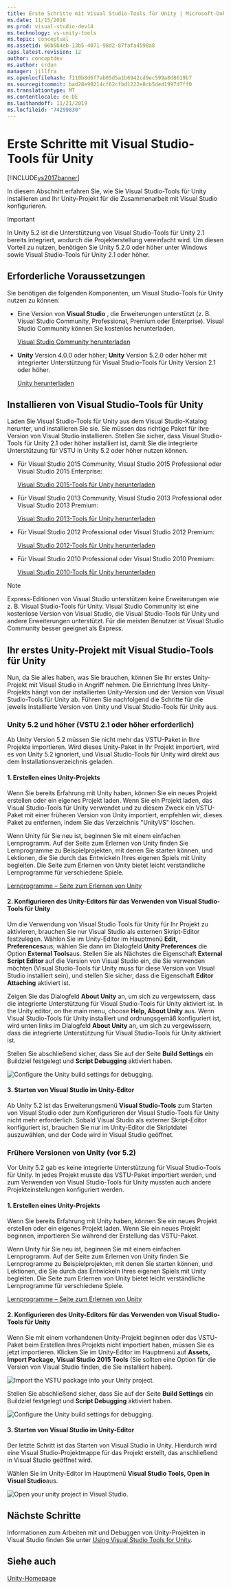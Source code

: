 ```yaml
---
title: Erste Schritte mit Visual Studio-Tools für Unity | Microsoft-Dokumentation
ms.date: 11/15/2016
ms.prod: visual-studio-dev14
ms.technology: vs-unity-tools
ms.topic: conceptual
ms.assetid: 66b5b4eb-13b5-4071-98d2-87fafa4598a8
caps.latest.revision: 12
author: conceptdev
ms.author: crdun
manager: jillfra
ms.openlocfilehash: f110b8d6f7ab05d5a1b6942cd9ec599a8d8619b7
ms.sourcegitcommit: bad28e99214cf62cfbd1222e8cb5ded1997d7ff0
ms.translationtype: MT
ms.contentlocale: de-DE
ms.lasthandoff: 11/21/2019
ms.locfileid: "74299830"
---
```

# <a name="getting-started-with-visual-studio-tools-for-unity"></a>Erste Schritte mit Visual Studio-Tools für Unity
[!INCLUDE[vs2017banner](../includes/vs2017banner.md)]

In diesem Abschnitt erfahren Sie, wie Sie Visual Studio-Tools für Unity installieren und Ihr Unity-Projekt für die Zusammenarbeit mit Visual Studio konfigurieren.  
  
> [!IMPORTANT]
> In Unity 5.2 ist die Unterstützung von Visual Studio-Tools für Unity 2.1 bereits integriert, wodurch die Projekterstellung vereinfacht wird. Um diesen Vorteil zu nutzen, benötigen Sie Unity 5.2.0 oder höher unter Windows sowie Visual Studio-Tools für Unity 2.1 oder höher.  
  
## <a name="prerequisites"></a>Erforderliche Voraussetzungen  
 Sie benötigen die folgenden Komponenten, um Visual Studio-Tools für Unity nutzen zu können:  
  
- Eine Version von **Visual Studio** , die Erweiterungen unterstützt (z. B. Visual Studio Community, Professional, Premium oder Enterprise). Visual Studio Community können Sie kostenlos herunterladen.  
  
     [Visual Studio Community herunterladen](https://www.visualstudio.com/downloads/download-visual-studio-vs)  
  
- **Unity** Version 4.0.0 oder höher; **Unity** Version 5.2.0 oder höher mit integrierter Unterstützung für Visual Studio-Tools für Unity Version 2.1 oder höher.  
  
     [Unity herunterladen](https://unity3d.com/get-unity/download)  
  
## <a name="install-visual-studio-tools-for-unity"></a>Installieren von Visual Studio-Tools für Unity  
 Laden Sie Visual Studio-Tools für Unity aus dem Visual Studio-Katalog herunter, und installieren Sie sie. Sie müssen das richtige Paket für Ihre Version von Visual Studio installieren. Stellen Sie sicher, dass Visual Studio-Tools für Unity 2.1 oder höher installiert ist, damit Sie die integrierte Unterstützung für VSTU in Unity 5.2 oder höher nutzen können.  
  
- Für Visual Studio 2015 Community, Visual Studio 2015 Professional oder Visual Studio 2015 Enterprise:  
  
     [Visual Studio 2015-Tools für Unity herunterladen](https://visualstudiogallery.msdn.microsoft.com/8d26236e-4a64-4d64-8486-7df95156aba9)  
  
- Für Visual Studio 2013 Community, Visual Studio 2013 Professional oder Visual Studio 2013 Premium:  
  
     [Visual Studio 2013-Tools für Unity herunterladen](https://visualstudiogallery.msdn.microsoft.com/20b80b8c-659b-45ef-96c1-437828fe7cf2)  
  
- Für Visual Studio 2012 Professional oder Visual Studio 2012 Premium:  
  
     [Visual Studio 2012-Tools für Unity herunterladen](https://visualstudiogallery.msdn.microsoft.com/7ab11d2a-f413-4ed6-b3de-ff1d05157714)  
  
- Für Visual Studio 2010 Professional oder Visual Studio 2010 Premium:  
  
     [Visual Studio 2010-Tools für Unity herunterladen](https://visualstudiogallery.msdn.microsoft.com/6e536faa-ce73-494a-a746-6a14753015f1)  
  
> [!NOTE]
> Express-Editionen von Visual Studio unterstützen keine Erweiterungen wie z. B. Visual Studio-Tools für Unity. Visual Studio Community ist eine kostenlose Version von Visual Studio, die Visual Studio-Tools für Unity und andere Erweiterungen unterstützt. Für die meisten Benutzer ist Visual Studio Community besser geeignet als Express.  
  
## <a name="your-first-unity-project-with-visual-studio-tools-for-unity"></a>Ihr erstes Unity-Projekt mit Visual Studio-Tools für Unity  
 Nun, da Sie alles haben, was Sie brauchen, können Sie Ihr erstes Unity-Projekt mit Visual Studio in Angriff nehmen. Die Einrichtung Ihres Unity-Projekts hängt von der installierten Unity-Version und der Version von Visual Studio-Tools für Unity ab. Führen Sie nachfolgend die Schritte für die jeweils installierte Version von Unity und Visual Studio-Tools für Unity aus.  
  
### <a name="unity-52-and-higher-requires-vstu-21-or-higher"></a>Unity 5.2 und höher (VSTU 2.1 oder höher erforderlich)  
 Ab Unity Version 5.2 müssen Sie nicht mehr das VSTU-Paket in Ihre Projekte importieren. Wird dieses Unity-Paket in Ihr Projekt importiert, wird es von Unity 5.2 ignoriert, und Visual Studio-Tools für Unity wird direkt aus dem Installationsverzeichnis geladen.  
  
#### <a name="1---create-a-unity-project"></a>1\. Erstellen eines Unity-Projekts  
 Wenn Sie bereits Erfahrung mit Unity haben, können Sie ein neues Projekt erstellen oder ein eigenes Projekt laden. Wenn Sie ein Projekt laden, das Visual Studio-Tools für Unity verwendet und zu diesem Zweck ein VSTU-Paket mit einer früheren Version von Unity importiert, empfehlen wir, dieses Paket zu entfernen, indem Sie das Verzeichnis "UnityVS" löschen.  
  
 Wenn Unity für Sie neu ist, beginnen Sie mit einem einfachen Lernprogramm. Auf der Seite zum Erlernen von Unity finden Sie Lernprogramme zu Beispielprojekten, mit denen Sie starten können, und Lektionen, die Sie durch das Entwickeln Ihres eigenen Spiels mit Unity begleiten. Die Seite zum Erlernen von Unity bietet leicht verständliche Lernprogramme für verschiedene Spiele.  
  
 [Lernprogramme – Seite zum Erlernen von Unity](https://learn.unity.com/tutorials)  
  
#### <a name="2---configure-unity-editor-to-use-visual-studio-tools-for-unity"></a>2\. Konfigurieren des Unity-Editors für das Verwenden von Visual Studio-Tools für Unity  
 Um die Verwendung von Visual Studio Tools für Unity für Ihr Projekt zu aktivieren, brauchen Sie nur Visual Studio als externen Skript-Editor festzulegen. Wählen Sie im Unity-Editor im Hauptmenü **Edit, Preferences**aus; wählen Sie dann im Dialogfeld **Unity Preferences** die Option **External Tools**aus. Stellen Sie als Nächstes die Eigenschaft **External Script Editor** auf die Version von Visual Studio ein, die Sie verwenden möchten (Visual Studio-Tools für Unity muss für diese Version von Visual Studio installiert sein), und stellen Sie sicher, dass die Eigenschaft **Editor Attaching** aktiviert ist.  
  
 Zeigen Sie das Dialogfeld **About Unity** an, um sich zu vergewissern, dass die integrierte Unterstützung für Visual Studio-Tools für Unity aktiviert ist. In the Unity editor, on the main menu, choose **Help, About Unity** aus. Wenn Visual Studio-Tools für Unity installiert und ordnungsgemäß konfiguriert ist, wird unten links im Dialogfeld **About Unity** an, um sich zu vergewissern, dass die integrierte Unterstützung für Visual Studio-Tools für Unity aktiviert ist.  
  
 Stellen Sie abschließend sicher, dass Sie auf der Seite **Build Settings** ein Buildziel festgelegt und **Script Debugging** aktiviert haben.  
  
 ![Configure the Unity build settings for debugging.](../cross-platform/media/vstu-debugging-build-settings.png "vstu_debugging_build_settings")  
  
#### <a name="3---launch-visual-studio-from-the-unity-editor"></a>3\. Starten von Visual Studio im Unity-Editor  
 Ab Unity 5.2 ist das Erweiterungsmenü **Visual Studio-Tools** zum Starten von Visual Studio oder zum Konfigurieren der Visual Studio-Tools für Unity nicht mehr erforderlich. Sobald Visual Studio als externer Skript-Editor konfiguriert ist, brauchen Sie nur im Unity-Editor die Skriptdatei auszuwählen, und der Code wird in Visual Studio geöffnet.  
  
### <a name="previous-versions-of-unity-pre-52"></a>Frühere Versionen von Unity (vor 5.2)  
 Vor Unity 5.2 gab es keine integrierte Unterstützung für Visual Studio-Tools für Unity. In jedes Projekt musste das VSTU-Paket importiert werden, und zum Verwenden von Visual Studio-Tools für Unity mussten auch andere Projekteinstellungen konfiguriert werden.  
  
#### <a name="1---create-a-unity-project"></a>1\. Erstellen eines Unity-Projekts  
 Wenn Sie bereits Erfahrung mit Unity haben, können Sie ein neues Projekt erstellen oder ein eigenes Projekt laden. Wenn Sie ein neues Projekt beginnen, importieren Sie während der Erstellung das VSTU-Paket.  
  
 Wenn Unity für Sie neu ist, beginnen Sie mit einem einfachen Lernprogramm. Auf der Seite zum Erlernen von Unity finden Sie Lernprogramme zu Beispielprojekten, mit denen Sie starten können, und Lektionen, die Sie durch das Entwickeln Ihres eigenen Spiels mit Unity begleiten. Die Seite zum Erlernen von Unity bietet leicht verständliche Lernprogramme für verschiedene Spiele.  
  
 [Lernprogramme – Seite zum Erlernen von Unity](https://learn.unity.com/tutorials)  
  
#### <a name="2---configure-unity-editor-to-use-visual-studio-tools-for-unity"></a>2\. Konfigurieren des Unity-Editors für das Verwenden von Visual Studio-Tools für Unity  
 Wenn Sie mit einem vorhandenen Unity-Projekt beginnen oder das VSTU-Paket beim Erstellen Ihres Projekts nicht importiert haben, müssen Sie es jetzt importieren. Klicken Sie im Unity-Editor im Hauptmenü auf **Assets, Import Package, Visual Studio 2015 Tools** (Sie sollten eine Option für die Version von Visual Studio finden, die Sie installiert haben).  
  
 ![Import the VSTU package into your Unity project.](../cross-platform/media/vstu-configure-unity-import-vstu.png "vstu_configure_unity_import_vstu")  
  
 Stellen Sie abschließend sicher, dass Sie auf der Seite **Build Settings** ein Buildziel festgelegt und **Script Debugging** aktiviert haben.  
  
 ![Configure the Unity build settings for debugging.](../cross-platform/media/vstu-debugging-build-settings.png "vstu_debugging_build_settings")  
  
#### <a name="3---launch-visual-studio-from-unity-editor"></a>3\. Starten von Visual Studio im Unity-Editor  
 Der letzte Schritt ist das Starten von Visual Studio in Unity. Hierdurch wird eine Visual Studio-Projektmappe für das Projekt erstellt, das anschließend in Visual Studio geöffnet wird.  
  
 Wählen Sie im Unity-Editor im Hauptmenü **Visual Studio Tools, Open in Visual Studio**aus.  
  
 ![Open your unity project in Visual Studio.](../cross-platform/media/vstu-configure-open-in-visual-studio.png "vstu_configure_open_in_visual_studio")  
  
## <a name="next-steps"></a>Nächste Schritte  
 Informationen zum Arbeiten mit und Debuggen von Unity-Projekten in Visual Studio finden Sie unter [Using Visual Studio Tools for Unity](../cross-platform/getting-started-with-visual-studio-tools-for-unity.md).  
  
## <a name="see-also"></a>Siehe auch  
 [Unity-Homepage](https://unity.com/)
